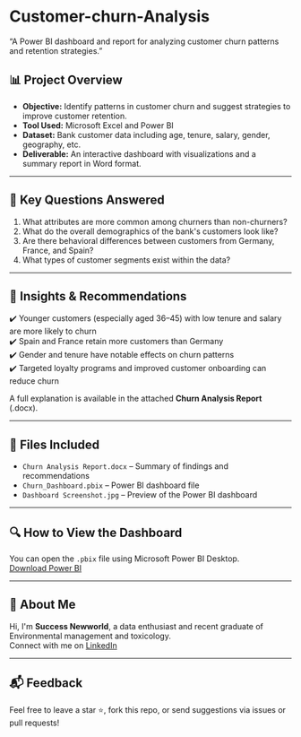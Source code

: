 # Customer-churn-Analysis
 “A Power BI dashboard and report for analyzing customer churn patterns and retention strategies.”

## 📊 Project Overview

- **Objective:** Identify patterns in customer churn and suggest strategies to improve customer retention.
- **Tool Used:**  Microsoft Excel and  Power BI
- **Dataset:** Bank customer data including age, tenure, salary, gender, geography, etc.
- **Deliverable:** An interactive dashboard with visualizations and a summary report in Word format.

---

## 📝 Key Questions Answered

1. What attributes are more common among churners than non-churners?
2. What do the overall demographics of the bank's customers look like?
3. Are there behavioral differences between customers from Germany, France, and Spain?
4. What types of customer segments exist within the data?

---

## 📌 Insights & Recommendations

✔️ Younger customers (especially aged 36–45) with low tenure and salary are more likely to churn  
✔️ Spain and France retain more customers than Germany  
✔️ Gender and tenure have notable effects on churn patterns  
✔️ Targeted loyalty programs and improved customer onboarding can reduce churn

A full explanation is available in the attached **Churn Analysis Report** (.docx).

---

## 📁 Files Included

- `Churn Analysis Report.docx` – Summary of findings and recommendations
- `Churn_Dashboard.pbix` – Power BI dashboard file
- `Dashboard Screenshot.jpg` – Preview of the Power BI dashboard

---

## 🔍 How to View the Dashboard

You can open the `.pbix` file using Microsoft Power BI Desktop.  
[Download Power BI](https://powerbi.microsoft.com/en-us/desktop/)

---

## 🙋 About Me

Hi, I'm **Success Newworld**, a data enthusiast and recent graduate of Environmental management and toxicology.  
Connect with me on [LinkedIn](https://www.linkedin.com/in/ebrupheyooghenenewworld)

---

## 📬 Feedback

Feel free to leave a star ⭐, fork this repo, or send suggestions via issues or pull requests!

